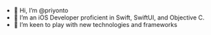 - 👋 Hi, I’m @priyonto
- 👀 I’m an iOS Developer proficient in Swift, SwiftUI, and Objective C.
- 🌱 I’m keen to play with new technologies and frameworks

<!---
priyonto/priyonto is a ✨ special ✨ repository because its `README.md` (this file) appears on your GitHub profile.
You can click the Preview link to take a look at your changes.
--->
